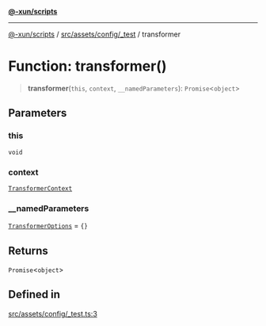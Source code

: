 [**@-xun/scripts**](../../../../../README.md)

***

[@-xun/scripts](../../../../../README.md) / [src/assets/config/\_test](../README.md) / transformer

# Function: transformer()

> **transformer**(`this`, `context`, `__namedParameters`): `Promise`\<`object`\>

## Parameters

### this

`void`

### context

[`TransformerContext`](../../../type-aliases/TransformerContext.md)

### \_\_namedParameters

[`TransformerOptions`](../../../type-aliases/TransformerOptions.md) = `{}`

## Returns

`Promise`\<`object`\>

## Defined in

[src/assets/config/\_test.ts:3](https://github.com/Xunnamius/xscripts/blob/395ccb9751d5eb5067af3fe099bacae7d9b7a116/src/assets/config/_test.ts#L3)
